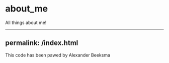 # about_me
All things about me!

---
permalink: /index.html
---
This code has been pawed by Alexander Beeksma   